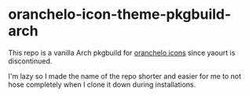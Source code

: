 # oranchelo-icon-theme-pkgbuild-arch

This repo is a vanilla Arch pkgbuild for [oranchelo icons](
https://github.com/OrancheloTeam/oranchelo-icon-theme) since yaourt is discontinued. 

I'm lazy so I made the name of the repo shorter and easier for me to not hose completely when I clone it down during installations.

